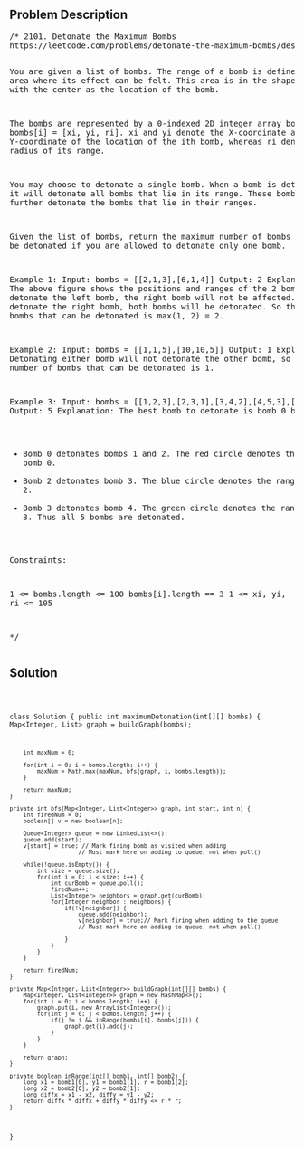 <!--
<style>
  body { font-family: Arial, sans-serif; }
  .container { max-width: 100%; margin: auto; padding: 20px; }
  .comment-block { background-color: #f9f9f9; padding: 10px; border-left: 5px solid #ccc; max-width: 80%; margin: auto;}
  .code-block { background-color: #f4f4f4; padding: 10px; border: 1px solid #ddd; }
</style>
-->

<div class='container'>
<h2>Problem Description</h2>
<div class='comment-block'>
<pre>
/* 2101. Detonate the Maximum Bombs
https://leetcode.com/problems/detonate-the-maximum-bombs/description/

You are given a list of bombs. The range of a bomb is defined as 
the area where its effect can be felt. This area is in the shape 
of a circle with the center as the location of the bomb.

The bombs are represented by a 0-indexed 2D integer array bombs 
where bombs[i] = [xi, yi, ri]. xi and yi denote the X-coordinate 
and Y-coordinate of the location of the ith bomb, whereas ri 
denotes the radius of its range.

You may choose to detonate a single bomb. When a bomb is detonated, 
it will detonate all bombs that lie in its range. 
These bombs will further detonate the bombs that lie in their ranges.

Given the list of bombs, return the maximum number of bombs that 
can be detonated if you are allowed to detonate only one bomb.

 

Example 1:
Input: bombs = [[2,1,3],[6,1,4]]
Output: 2
Explanation:
The above figure shows the positions and ranges of the 2 bombs.
If we detonate the left bomb, the right bomb will not be affected.
But if we detonate the right bomb, both bombs will be detonated.
So the maximum bombs that can be detonated is max(1, 2) = 2.


Example 2:
Input: bombs = [[1,1,5],[10,10,5]]
Output: 1
Explanation:
Detonating either bomb will not detonate the other bomb, 
so the maximum number of bombs that can be detonated is 1.


Example 3:
Input: bombs = [[1,2,3],[2,3,1],[3,4,2],[4,5,3],[5,6,4]]
Output: 5
Explanation:
The best bomb to detonate is bomb 0 because:
- Bomb 0 detonates bombs 1 and 2. The red circle denotes the range of bomb 0.
- Bomb 2 detonates bomb 3. The blue circle denotes the range of bomb 2.
- Bomb 3 detonates bomb 4. The green circle denotes the range of bomb 3.
Thus all 5 bombs are detonated.
 

Constraints:

1 <= bombs.length <= 100
bombs[i].length == 3
1 <= xi, yi, ri <= 105

*/
</pre>
</div>

<h2>Solution</h2>
<div class='code-block'>
<pre><code class='language-java'>

class Solution {
    public int maximumDetonation(int[][] bombs) {
        Map<Integer, List<Integer>> graph = buildGraph(bombs);

        int maxNum = 0;

        for(int i = 0; i < bombs.length; i++) {
            maxNum = Math.max(maxNum, bfs(graph, i, bombs.length));
        }

        return maxNum;
    }

    private int bfs(Map<Integer, List<Integer>> graph, int start, int n) {
        int firedNum = 0;
        boolean[] v = new boolean[n];

        Queue<Integer> queue = new LinkedList<>();
        queue.add(start);
        v[start] = true; // Mark firing bomb as visited when adding
                        // Must mark here on adding to queue, not when poll()

        while(!queue.isEmpty()) {
            int size = queue.size();
            for(int i = 0; i < size; i++) {
                int curBomb = queue.poll();
                firedNum++;
                List<Integer> neighbors = graph.get(curBomb);
                for(Integer neighbor : neighbors) {
                    if(!v[neighbor]) {
                        queue.add(neighbor);
                        v[neighbor] = true;// Mark firing when adding to the queue
                        // Must mark here on adding to queue, not when poll()

                    }
                }
            }
        }

        return firedNum;
    }

    private Map<Integer, List<Integer>> buildGraph(int[][] bombs) {
        Map<Integer, List<Integer>> graph = new HashMap<>();
        for(int i = 0; i < bombs.length; i++) {
            graph.put(i, new ArrayList<Integer>());
            for(int j = 0; j < bombs.length; j++) {
                if(j != i && inRange(bombs[i], bombs[j])) {
                    graph.get(i).add(j);
                }
            }
        }

        return graph;
    }

    private boolean inRange(int[] bomb1, int[] bomb2) {
        long x1 = bomb1[0], y1 = bomb1[1], r = bomb1[2];
        long x2 = bomb2[0], y2 = bomb2[1];
        long diffx = x1 - x2, diffy = y1 - y2;
        return diffx * diffx + diffy * diffy <= r * r;
    }
}</code></pre>
</div>
</div>
